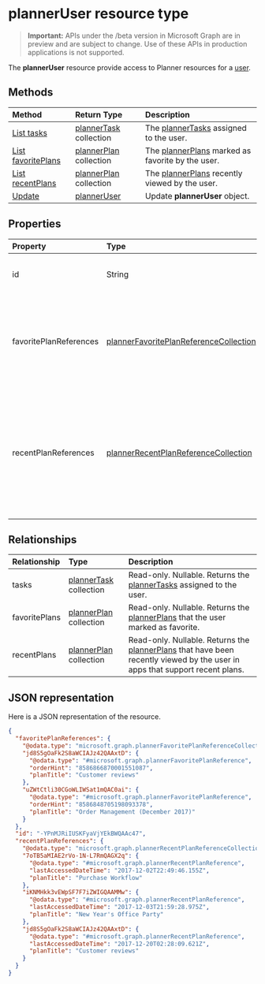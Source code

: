 # plannerUser resource type

> **Important:** APIs under the /beta version in Microsoft Graph are in preview and are subject to change. Use of these APIs in production applications is not supported.

The **plannerUser** resource provide access to Planner resources for a [user](user.md). 


## Methods

| Method		   | Return Type	|Description|
|:---------------|:--------|:----------|
|[List tasks](../api/planneruser_list_tasks.md) |[plannerTask](plannertask.md) collection| The [plannerTasks](plannertask.md) assigned to the user.|
|[List favoritePlans](../api/planneruser_list_favoriteplans.md) |[plannerPlan](plannerplan.md) collection| The [plannerPlans](plannerplan.md) marked as favorite by the user.|
|[List recentPlans](../api/planneruser_list_recentplans.md) |[plannerPlan](plannerplan.md) collection| The [plannerPlans](plannerplan.md) recently viewed by the user.|
|[Update](../api/planneruser_update.md) | [plannerUser](planneruser.md)| Update **plannerUser** object. |


## Properties
| Property	   | Type	|Description|
|:---------------|:--------|:----------|
|id|String| Read-only. Identifier of the plannerUser|
|favoritePlanReferences|[plannerFavoritePlanReferenceCollection](plannerfavoriteplanreferencecollection.md)| A collection containing the references to the plans that the user has marked as a favorite.|
|recentPlanReferences|[plannerRecentPlanReferenceCollection](plannerrecentplanreferencecollection.md)| A collection containing references to the plans that have been recently viewed by the user in apps that support recent plans.|

## Relationships
| Relationship | Type	|Description|
|:---------------|:--------|:----------|
|tasks|[plannerTask](plannertask.md) collection| Read-only. Nullable. Returns the [plannerTasks](plannertask.md) assigned to the user.|
|favoritePlans|[plannerPlan](plannerplan.md) collection| Read-only. Nullable. Returns the [plannerPlans](plannerplan.md) that the user marked as favorite.|
|recentPlans|[plannerPlan](plannerplan.md) collection| Read-only. Nullable. Returns the [plannerPlans](plannerplan.md) that have been recently viewed by the user in apps that support recent plans. |

## JSON representation
Here is a JSON representation of the resource.

<!-- {
  "blockType": "resource",
  "optionalProperties": [

  ],
  "@odata.type": "microsoft.graph.plannerUser"
}-->

```json
{
  "favoritePlanReferences": {
    "@odata.type": "microsoft.graph.plannerFavoritePlanReferenceCollection",
    "jd8S5gOaFk2S8aWCIAJz42QAAxtD": {
      "@odata.type": "#microsoft.graph.plannerFavoritePlanReference",
      "orderHint": "8586866870001551087",
      "planTitle": "Customer reviews"
    },
    "uZWtCtli30CGoWLIWSat1mQAC0ai": {
      "@odata.type": "#microsoft.graph.plannerFavoritePlanReference",
      "orderHint": "8586848705198093378",
      "planTitle": "Order Management (December 2017)"
    }
  },
  "id": "-YPnMJRiIUSKFyaVjYEkBWQAAc47",
  "recentPlanReferences": {
    "@odata.type": "microsoft.graph.plannerRecentPlanReferenceCollection",
    "7oTB5aMIAE2rVo-1N-L7RmQAGX2q": {
      "@odata.type": "#microsoft.graph.plannerRecentPlanReference",
      "lastAccessedDateTime": "2017-12-02T22:49:46.155Z",
      "planTitle": "Purchase Workflow"
    },
    "iKNMHkk3vEWpSF7F7iZWIGQAAMMw": {
      "@odata.type": "#microsoft.graph.plannerRecentPlanReference",
      "lastAccessedDateTime": "2017-12-03T21:59:28.975Z",
      "planTitle": "New Year's Office Party"
    },
    "jd8S5gOaFk2S8aWCIAJz42QAAxtD": {
      "@odata.type": "#microsoft.graph.plannerRecentPlanReference",
      "lastAccessedDateTime": "2017-12-20T02:28:09.621Z",
      "planTitle": "Customer reviews"
    }
  }
}

```

<!-- uuid: 8fcb5dbc-d5aa-4681-8e31-b001d5168d79
2015-10-25 14:57:30 UTC -->
<!-- {
  "type": "#page.annotation",
  "description": "plannerUser resource",
  "keywords": "",
  "section": "documentation",
  "tocPath": ""
}-->